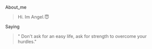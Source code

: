 About_me
> Hi. Im Angel.😇 

Saying
>" Don't ask for an easy life, ask for strength to overcome your hurdles."
